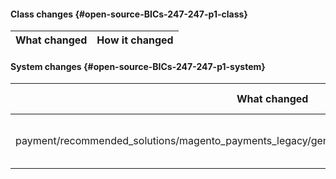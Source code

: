 #### Class changes {#open-source-BICs-247-247-p1-class}

| What changed | How it changed |
| --- | --- |

#### System changes {#open-source-BICs-247-247-p1-system}

| What changed | How it changed |
| --- | --- |
| payment/recommended\_solutions/magento\_payments\_legacy/general\_configuration/paypal\_l2\_l3\_send\_data | A field-node was added |
